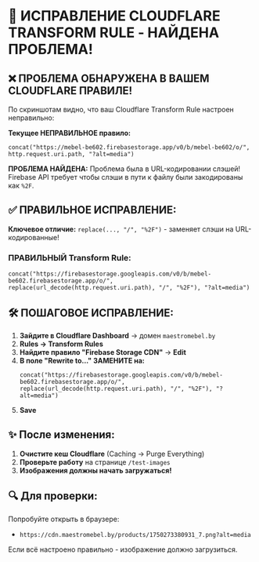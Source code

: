 # 🔧 ИСПРАВЛЕНИЕ CLOUDFLARE TRANSFORM RULE - НАЙДЕНА ПРОБЛЕМА!

## ❌ ПРОБЛЕМА ОБНАРУЖЕНА В ВАШЕМ CLOUDFLARE ПРАВИЛЕ!

По скриншотам видно, что ваш Cloudflare Transform Rule настроен неправильно:

**Текущее НЕПРАВИЛЬНОЕ правило:**
```
concat("https://mebel-be602.firebasestorage.app/v0/b/mebel-be602/o/", http.request.uri.path, "?alt=media")
```

**ПРОБЛЕМА НАЙДЕНА:** Проблема была в URL-кодировании слэшей! Firebase API требует чтобы слэши в пути к файлу были закодированы как `%2F`.

## ✅ ПРАВИЛЬНОЕ ИСПРАВЛЕНИЕ:

**Ключевое отличие:** `replace(..., "/", "%2F")` - заменяет слэши на URL-кодированные!

### ПРАВИЛЬНЫЙ Transform Rule:
```
concat("https://firebasestorage.googleapis.com/v0/b/mebel-be602.firebasestorage.app/o/", replace(url_decode(http.request.uri.path), "/", "%2F"), "?alt=media")
```

## 🛠️ ПОШАГОВОЕ ИСПРАВЛЕНИЕ:

1. **Зайдите в Cloudflare Dashboard** → домен `maestromebel.by`
2. **Rules → Transform Rules**
3. **Найдите правило "Firebase Storage CDN"** → **Edit**
4. **В поле "Rewrite to..." ЗАМЕНИТЕ на:**
   ```
   concat("https://firebasestorage.googleapis.com/v0/b/mebel-be602.firebasestorage.app/o/", replace(url_decode(http.request.uri.path), "/", "%2F"), "?alt=media")
   ```
5. **Save**

## ✨ После изменения:

1. **Очистите кеш Cloudflare** (Caching → Purge Everything)
2. **Проверьте работу** на странице `/test-images`
3. **Изображения должны начать загружаться!**

## 🔍 Для проверки:

Попробуйте открыть в браузере:
- `https://cdn.maestromebel.by/products/1750273380931_7.png?alt=media`

Если всё настроено правильно - изображение должно загрузиться.
